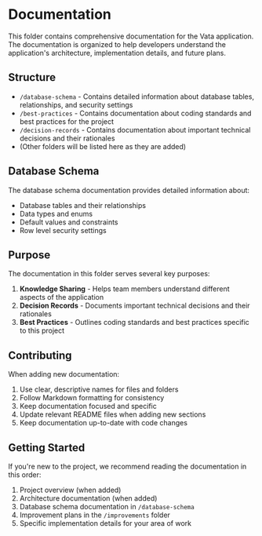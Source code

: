 # Documentation

This folder contains comprehensive documentation for the Vata application. The documentation is organized to help developers understand the application's architecture, implementation details, and future plans.

## Structure

- `/database-schema` - Contains detailed information about database tables, relationships, and security settings
- `/best-practices` - Contains documentation about coding standards and best practices for the project
- `/decision-records` - Contains documentation about important technical decisions and their rationales
- (Other folders will be listed here as they are added)

## Database Schema

The database schema documentation provides detailed information about:

- Database tables and their relationships
- Data types and enums
- Default values and constraints
- Row level security settings

## Purpose

The documentation in this folder serves several key purposes:

1. **Knowledge Sharing** - Helps team members understand different aspects of the application
2. **Decision Records** - Documents important technical decisions and their rationales
3. **Best Practices** - Outlines coding standards and best practices specific to this project

## Contributing

When adding new documentation:

1. Use clear, descriptive names for files and folders
2. Follow Markdown formatting for consistency
3. Keep documentation focused and specific
4. Update relevant README files when adding new sections
5. Keep documentation up-to-date with code changes

## Getting Started

If you're new to the project, we recommend reading the documentation in this order:

1. Project overview (when added)
2. Architecture documentation (when added)
3. Database schema documentation in `/database-schema`
4. Improvement plans in the `/improvements` folder
5. Specific implementation details for your area of work
